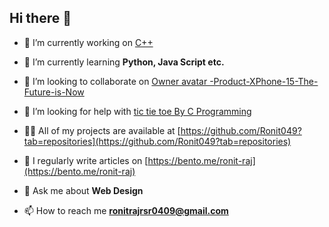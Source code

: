 ## Hi there 👋
- 🔭 I’m currently working on [C++](https://github.com/Ronit049/Calculator-By-C-)

- 🌱 I’m currently learning **Python, Java Script etc.**

- 👯 I’m looking to collaborate on [Owner avatar -Product-XPhone-15-The-Future-is-Now](https://github.com/Ronit049/-Product-XPhone-15-The-Future-is-Now-)

- 🤝 I’m looking for help with [tic tie toe By C Programming](https://github.com/Ronit049/tic-tie-toe-game)

- 👨‍💻 All of my projects are available at [https://github.com/Ronit049?tab=repositories](https://github.com/Ronit049?tab=repositories)

- 📝 I regularly write articles on [https://bento.me/ronit-raj](https://bento.me/ronit-raj)

- 💬 Ask me about **Web Design**

- 📫 How to reach me **ronitrajrsr0409@gmail.com**


<!--
**ronitraj74/ronitraj74** is a ✨ _special_ ✨ repository because its `README.md` (this file) appears on your GitHub profile.

Here are some ideas to get you started:

- 🔭 I’m currently working on ...
- 🌱 I’m currently learning ...
- 👯 I’m looking to collaborate on ...
- 🤔 I’m looking for help with ...
- 💬 Ask me about ...
- 📫 How to reach me: ...
- 😄 Pronouns: ...
- ⚡ Fun fact: ...
-->
